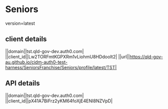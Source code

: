 
# Seniors

version=latest

## client details

||domain||tst.qld-gov-dev.auth0.com|
||client_id||Lw2TORFmtKGPXRm1vLiohmU8HDdooIt2|
||url||https://qld-gov-au.github.io/cidm-auth0-test-harness/SeniorsFranchise/Seniors/profile/latest/TST|


## API details

||domain||tst.qld-gov-dev.auth0.com|
||client_id||pX41A7BiFrz2yKM64foXjE4ENI8NZVpD|


